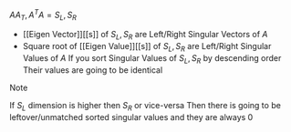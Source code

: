 $AA_T,A^TA=S_L,S_R$
- [[Eigen Vector]][[s]] of $S_L,S_R$ are Left/Right Singular Vectors of $A$
- Square root of [[Eigen Value]][[s]] of $S_L,S_R$ are Left/Right Singular Values of $A$
If you sort Singular Values of $S_L,S_R$ by descending order
Their values are going to be identical
> [!note] 
> If $S_L$ dimension is higher then $S_R$ or vice-versa
> Then there is going to be leftover/unmatched
> sorted singular values and they are always 0
